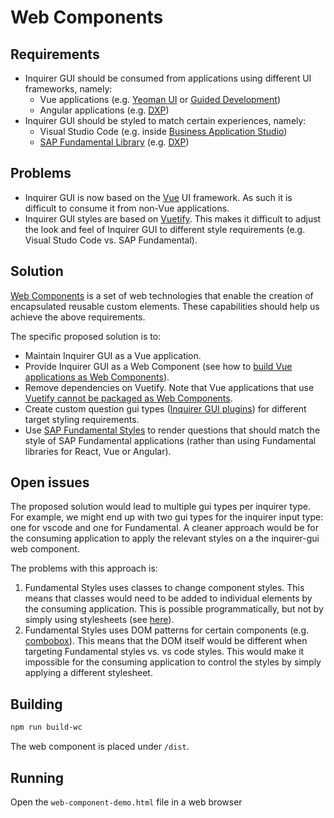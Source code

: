 # Web Components

## Requirements
* Inquirer GUI should be consumed from applications using different UI frameworks, namely:
  * Vue applications (e.g. [Yeoman UI](https://github.com/SAP/yeoman-ui) or [Guided Development](https://github.com/SAP/guided-development/))
  * Angular applications (e.g. [DXP](https://github.tools.sap/dxp/docs))
* Inquirer GUI should be styled to match certain experiences, namely:
  * Visual Studio Code (e.g. inside [Business Application Studio](https://help.sap.com/viewer/product/SAP%20Business%20Application%20Studio/Cloud/en-US))
  * [SAP Fundamental Library](https://sap.github.io/fundamental/) (e.g. [DXP](https://github.tools.sap/dxp/docs))

## Problems
* Inquirer GUI is now based on the [Vue](https://vuejs.org/) UI framework. As such it is difficult to consume it from non-Vue applications.
* Inquirer GUI styles are based on [Vuetify](https://vuetifyjs.com/en/). This makes it difficult to adjust the look and feel of Inquirer GUI to different style requirements (e.g. Visual Studo Code vs. SAP Fundamental).

## Solution
[Web Components](https://developer.mozilla.org/en-US/docs/Web/Web_Components) is a set of web technologies that enable the creation of encapsulated reusable custom elements. These capabilities should help us achieve the above requirements.

The specific proposed solution is to:
* Maintain Inquirer GUI as a Vue application.
* Provide Inquirer GUI as a Web Component (see how to [build Vue applications as Web Components](https://cli.vuejs.org/guide/build-targets.html#web-component)).
* Remove dependencies on Vuetify. Note that Vue applications that use [Vuetify cannot be packaged as Web Components](https://github.com/vuetifyjs/vuetify/issues/5054).
* Create custom question gui types ([Inquirer GUI plugins](https://github.com/SAP/inquirer-gui/blob/master/PLUGINS.md)) for different target styling requirements.
* Use [SAP Fundamental Styles](https://sap.github.io/fundamental-styles/) to render questions that should match the style of SAP Fundamental applications (rather than using Fundamental libraries for React, Vue or Angular).

## Open issues
The proposed solution would lead to multiple gui types per inquirer type. For example, we might end up with two gui types for the inquirer input type: one for vscode and one for Fundamental. A cleaner approach would be for the consuming application to apply the relevant styles on a the inquirer-gui web component.

The problems with this approach is:
1. Fundamental Styles uses classes to change component styles. This means that classes would need to be added to individual elements by the consuming application. This is possible programmatically, but not by simply using stylesheets (see [here](https://stackoverflow.com/questions/15412487/can-i-add-class-with-only-css)).
2. Fundamental Styles uses DOM patterns for certain components (e.g. [combobox](https://sap.github.io/fundamental-styles/?path=/docs/patterns-combobox-input--cozy-and-compact)). This means that the DOM itself would be different when targeting Fundamental styles vs. vs code styles. This would make it impossible for the consuming application to control the styles by simply applying a different stylesheet.

## Building
```sh
npm run build-wc
```

The web component is placed under `/dist`.

## Running
Open the `web-component-demo.html` file in a web browser
